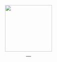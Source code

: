 <div id="header" align="center">
  <img src="[https://media.discordapp.net/attachments/840678444035604510/1006539329646120970/anon-Hotline-Miami--gif-2947163.gif](https://media.discordapp.net/attachments/840678444035604510/1006831461124546570/-2.gif?width=827&height=465)" width="150"/>
</div>
<div id="badges" align="center">
    <a href="https://discordapp.com/users/425332814393638912/">
<img src="" />
  </a>
  <a href="https://steamcommunity.com/id/Sovthought/">
<img src="" />
  </a>
  <a href="your-linkedin-URL">
<img src="" />
  </a>
    <a href="https://ru.pinterest.com/temashaydrov/">
<img src="" />
  </a>
    <a href="your-linkedin-URL">
<img src="" />
  </a>
</div>
